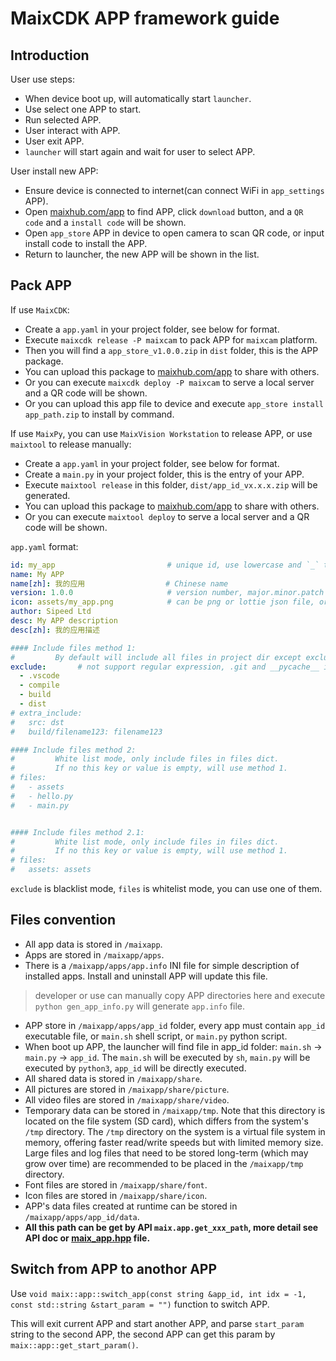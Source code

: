 MaixCDK APP framework guide
=======

## Introduction

User use steps:
* When device boot up, will automatically start `launcher`.
* Use select one APP to start.
* Run selected APP.
* User interact with APP.
* User exit APP.
* `launcher` will start again and wait for user to select APP.

User install new APP:
* Ensure device is connected to internet(can connect WiFi in `app_settings` APP).
* Open [maixhub.com/app](https://maixhub.com/app) to find APP, click `download` button, and a `QR code` and a `install code` will be shown.
* Open `app_store` APP in device to open camera to scan QR code, or input install code to install the APP.
* Return to launcher, the new APP will be shown in the list.

## Pack APP

If use `MaixCDK`:
* Create a `app.yaml` in your project folder, see below for format.
* Execute `maixcdk release -P maixcam` to pack APP for `maixcam` platform.
* Then you will find a `app_store_v1.0.0.zip` in `dist` folder, this is the APP package.
* You can upload this package to [maixhub.com/app](https://maixhub.com/app) to share with others.
* Or you can execute `maixcdk deploy -P maixcam` to serve a local server and a QR code will be shown.
* Or you can upload this app file to device and execute `app_store install app_path.zip` to install by command.

If use `MaixPy`, you can use `MaixVision Workstation` to release APP, or use `maixtool` to release manually:
* Create a `app.yaml` in your project folder, see below for format.
* Create a `main.py` in your project folder, this is the entry of your APP.
* Execute `maixtool release` in this folder, `dist/app_id_vx.x.x.zip` will be generated.
* You can upload this package to [maixhub.com/app](https://maixhub.com/app) to share with others.
* Or you can execute `maixtool deploy` to serve a local server and a QR code will be shown.


`app.yaml` format:

```yaml
id: my_app                         # unique id, use lowercase and `_` to separate words
name: My APP
name[zh]: 我的应用                  # Chinese name
version: 1.0.0                     # version number, major.minor.patch
icon: assets/my_app.png            # can be png or lottie json file, or empty
author: Sipeed Ltd
desc: My APP description
desc[zh]: 我的应用描述

#### Include files method 1:
#         By default will include all files in project dir except exclude files
exclude:       # not support regular expression, .git and __pycache__ is always exclude
  - .vscode
  - compile
  - build
  - dist
# extra_include:
#   src: dst
#   build/filename123: filename123

#### Include files method 2:
#         White list mode, only include files in files dict.
#         If no this key or value is empty, will use method 1.
# files:
#   - assets
#   - hello.py
#   - main.py


#### Include files method 2.1:
#         White list mode, only include files in files dict.
#         If no this key or value is empty, will use method 1.
# files:
#   assets: assets

```

`exclude` is blacklist mode, `files` is whitelist mode, you can use one of them.


## Files convention

* All app data is stored in `/maixapp`.
* Apps are stored in `/maixapp/apps`.
* There is a `/maixapp/apps/app.info` INI file for simple description of installed apps. Install and uninstall APP will update this file.
> developer or use can manually copy APP directories here and execute `python gen_app_info.py` will generate `app.info` file.
* APP store in `/maixapp/apps/app_id` folder, every app must contain `app_id` executable file, or `main.sh` shell script, or `main.py` python script.
* When boot up APP, the launcher will find file in app_id folder: `main.sh` -> `main.py` -> `app_id`. The `main.sh` will be executed by `sh`, `main.py` will be executed by `python3`, `app_id` will be directly executed.
* All shared data is stored in `/maixapp/share`.
* All pictures are stored in `/maixapp/share/picture`.
* All video files are stored in `/maixapp/share/video`.
* Temporary data can be stored in `/maixapp/tmp`. Note that this directory is located on the file system (SD card), which differs from the system's `/tmp` directory. The `/tmp` directory on the system is a virtual file system in memory, offering faster read/write speeds but with limited memory size. Large files and log files that need to be stored long-term (which may grow over time) are recommended to be placed in the `/maixapp/tmp` directory.
* Font files are stored in `/maixapp/share/font`.
* Icon files are stored in `/maixapp/share/icon`.
* APP's data files created at runtime can be stored in `/maixapp/apps/app_id/data`.
* **All this path can be get by API `maix.app.get_xxx_path`, more detail see API doc or [maix_app.hpp](https://github.com/sipeed/MaixCDK/blob/main/components/basic/include/maix_app.hpp) file.**


## Switch from APP to anothor APP

Use `void maix::app::switch_app(const string &app_id, int idx = -1, const std::string &start_param = "")` function to switch APP.

This will exit current APP and start another APP, and parse `start_param` string to the second APP, the second APP can get this param by `maix::app::get_start_param()`.

